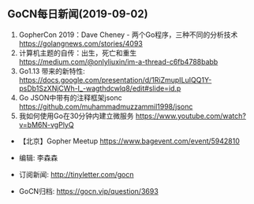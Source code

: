 ## GoCN每日新闻(2019-09-02)

1. GopherCon 2019：Dave Cheney - 两个Go程序，三种不同的分析技术 https://golangnews.com/stories/4093
2. 计算机主题的自传：出生，死亡和重生 https://medium.com/@onlyliuxin/im-a-thread-c6fb4788babb
3. Go1.13 带来的新特性: https://docs.google.com/presentation/d/1RiZmupILuIQQ1Y-psDb1SzXNjCWh-I_-wagthdcwlq8/edit#slide=id.p
4. Go JSON中带有的注释框架jsonc https://github.com/muhammadmuzzammil1998/jsonc
5. 我如何使用Go在30分钟内建立微服务 https://www.youtube.com/watch?v=bM6N-vgPlyQ

* 【北京】Gopher Meetup https://www.bagevent.com/event/5942810

* 编辑: 李森森
* 订阅新闻: http://tinyletter.com/gocn
* GoCN归档: https://gocn.vip/question/3693


